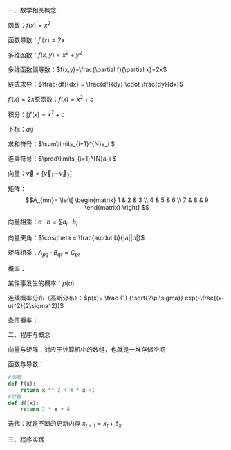一、数学相关概念

函数：$f(x)=x^2$

函数导数：$f'(x)=2x$

多维函数：$f(x,y)=x^2+y^2​$

多维函数偏导数：$f(x,y)=\frac{\partial f}{\partial x}=2x$

链式求导：$\frac{df}{dx} = \frac{df}{dy} \cdot \frac{dy}{dx}$

$f'(x)=2x$原函数：$f(x)=x^2+c$

积分：$\int f'(x)=x^2+c$

下标：$a{ij}$

求和符号：$\sum\limits_{i=1}^{N}a_i $

连乘符号：$\prod\limits_{i=1}^{N}a_i $

向量：$\vec v = [\vec v_1 \cdots \vec v_2 ]$

矩阵：$$A_{mn}= \left[ \begin{matrix} 1 & 2 & 3 \\ 4 & 5 & 6 \\ 7 & 8 & 9 \end{matrix} \right]  $$

向量相乘：$a \cdot b = \sum{a_i} \cdot {b_i}$

向量夹角：$\cos\theta = \frac{a\cdot b}{|a||b|}$

矩阵相乘：$A_{pq} \cdot B_{qr} = C_{pr}$



概率：

某件事发生的概率：$p(a)$

连续概率分布（高斯分布）：$p(x)= \frac {1} {\sqrt{2\pi\sigma}} exp(-\frac{(x-u)^2}{2\sigma^2})$

条件概率：



二、程序与概念

向量与矩阵：对应于计算机中的数组，也就是一堆存储空间

函数与导数：

```python
#函数
def f(x):
    return x ** 2 + 4 * x +1
#导数
def df(x):
    return 2 * x + 4
```

迭代：就是不断的更新内存  $x_{t+1}=x_t+\delta_x$

三、程序实践
